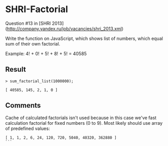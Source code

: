 # SHRI-Factorial

Question #13 in [SHRI 2013] (http://company.yandex.ru/job/vacancies/shri_2013.xml)

Write the function on JavaScript, which shows list of numbers, which equal sum of their own factorial.

Example:
4! + 0! + 5! + 8! + 5! = 40585

## Result
```
> sum_factorial_list(1000000);

[ 40585, 145, 2, 1, 0 ]
```

## Comments
Cache of calculated factorials isn't used because in this case we've fast calculation factorial for fixed numbers (0 to 9).
Most likely should use array of predefined values:
````
[ 1, 1, 2, 6, 24, 120, 720, 5040, 40320, 362880 ]
```
